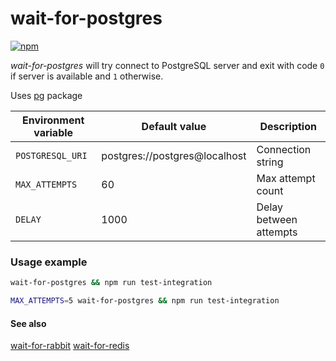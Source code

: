 # wait-for-postgres

[![npm](https://img.shields.io/npm/v/@swarthy/wait-for-postgres.svg)](https://www.npmjs.com/package/@swarthy/wait-for-postgres)

*wait-for-postgres* will try connect to PostgreSQL server and exit with code ```0``` if server is available and ```1``` otherwise.

Uses [pg](https://www.npmjs.com/package/pg) package

| Environment variable | Default value                 | Description              |
| -------------------- | ----------------------------- | ------------------------ |
| ```POSTGRESQL_URI``` | postgres://postgres@localhost | Connection string        |
| ```MAX_ATTEMPTS```   | 60                            | Max attempt count        |
| ```DELAY```          | 1000                          | Delay between attempts   |

### Usage example

```bash
wait-for-postgres && npm run test-integration

MAX_ATTEMPTS=5 wait-for-postgres && npm run test-integration
```
#### See also
[wait-for-rabbit](https://www.npmjs.com/package/@swarthy/wait-for-rabbit)
[wait-for-redis](https://www.npmjs.com/package/@swarthy/wait-for-redis)
